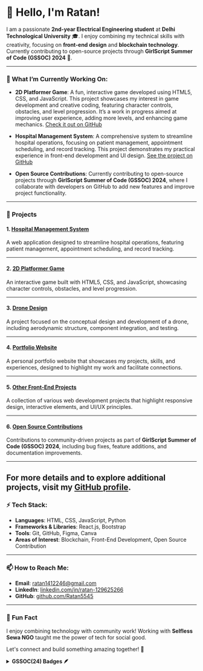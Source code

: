 

# 👋 Hello, I'm Ratan! 

I am a passionate **2nd-year Electrical Engineering student** at **Delhi Technological University** 🎓. I enjoy combining my technical skills with creativity, focusing on **front-end design** and **blockchain technology**. Currently contributing to open-source projects through **GirlScript Summer of Code (GSSOC) 2024** 🚀.

---

### 🌱 What I’m Currently Working On:

- **2D Platformer Game**: A fun, interactive game developed using HTML5, CSS, and JavaScript. This project showcases my interest in game development and creative coding, featuring character controls, obstacles, and level progression. It’s a work in progress aimed at improving user experience, adding more levels, and enhancing game mechanics. [Check it out on GitHub](https://github.com/Ratan5545/2d-platformer-game)

- **Hospital Management System**: A comprehensive system to streamline hospital operations, focusing on patient management, appointment scheduling, and record tracking. This project demonstrates my practical experience in front-end development and UI design. [See the project on GitHub](https://github.com/Ratan5545/hospital-management-system)

- **Open Source Contributions**: Currently contributing to open-source projects through **GirlScript Summer of Code (GSSOC) 2024**, where I collaborate with developers on GitHub to add new features and improve project functionality.

---
### 🌱 Projects

#### 1. [Hospital Management System](https://github.com/Ratan5545/hospital-management-system)  
A web application designed to streamline hospital operations, featuring patient management, appointment scheduling, and record tracking.

---

#### 2. [2D Platformer Game](https://github.com/Ratan5545/2d-platformer-game)  
An interactive game built with HTML5, CSS, and JavaScript, showcasing character controls, obstacles, and level progression.

---

#### 3. [Drone Design](https://github.com/Ratan5545/Drone-Design)  
A project focused on the conceptual design and development of a drone, including aerodynamic structure, component integration, and testing.

---

#### 4. [Portfolio Website](https://github.com/Ratan5545/Portfolio-Website)  
A personal portfolio website that showcases my projects, skills, and experiences, designed to highlight my work and facilitate connections.

---

#### 5. [Other Front-End Projects](https://github.com/Ratan5545?tab=repositories)  
A collection of various web development projects that highlight responsive design, interactive elements, and UI/UX principles.

---

#### 6. [Open Source Contributions](https://github.com/Ratan5545?tab=repositories)  
Contributions to community-driven projects as part of **GirlScript Summer of Code (GSSOC) 2024**, including bug fixes, feature additions, and documentation improvements.

---

For more details and to explore additional projects, visit my [GitHub profile](https://github.com/Ratan5545).
---



### ⚡ Tech Stack:
- **Languages**: HTML, CSS, JavaScript, Python
- **Frameworks & Libraries**: React.js, Bootstrap
- **Tools**: Git, GitHub, Figma, Canva
- **Areas of Interest**: Blockchain, Front-End Development, Open Source Contribution

---

### 📫 How to Reach Me:
- **Email**: [ratan1412246@gmail.com](mailto:ratan1412246@gmail.com)
- **LinkedIn**: [linkedin.com/in/ratan-129625266](https://linkedin.com/in/ratan-129625266)
- **GitHub**: [github.com/Ratan5545](https://github.com/Ratan5545)

---

### 🌟 Fun Fact
I enjoy combining technology with community work! Working with **Selfless Sewa NGO** taught me the power of tech for social good.

Let's connect and build something amazing together! 🚀



<details>	
 <summary><b>GSSOC(24) Badges 🪶</b></summary><br>
<div style='display:flex; align-items:center; gap: 10px;' align='center'><a href="https://gssoc.girlscript.tech/leaderboard">
<img src="https://raw.githubusercontent.com/GSSoC24/Postman-Challenge/main/docs/assets/Postman%20White.png" width="100px" height="100px" />
  <img src="https://raw.githubusercontent.com/GSSoC24/Postman-Challenge/main/docs/assets/1.png" width="100px" height="100px" />
  <img src="https://raw.githubusercontent.com/GSSoC24/Postman-Challenge/main/docs/assets/2.png" width="100px" height="100px" />
  <img src="https://raw.githubusercontent.com/GSSoC24/Postman-Challenge/main/docs/assets/3.png" width="100px" height="100px" />
  <img src="https://raw.githubusercontent.com/GSSoC24/Postman-Challenge/main/docs/assets/4.png" width="100px" height="100px" />
  <img src="https://raw.githubusercontent.com/GSSoC24/Postman-Challenge/main/docs/assets/5.png" width="100px" height="100px" />
  <img src="https://raw.githubusercontent.com/GSSoC24/Postman-Challenge/main/docs/assets/6.png" width="105px" height="105px" />
  <img src="https://raw.githubusercontent.com/GSSoC24/Postman-Challenge/main/docs/assets/7.png" width="100px" height="100px" />
  <img src="https://raw.githubusercontent.com/GSSoC24/Postman-Challenge/main/docs/assets/8.png" width="100px" height="100px" />
  <img src="https://raw.githubusercontent.com/GSSoC24/Contributor/refs/heads/main/assets/Code%20Luminary.png" width="105px" height="105px" />
  <img src="https://raw.githubusercontent.com/GSSoC24/Contributor/refs/heads/main/assets/Git%20Explorer.png" width="100px" height="100px" />
  <img src="https://raw.githubusercontent.com/GSSoC24/Contributor/refs/heads/main/assets/Pull%20Expert.png" width="100px" height="100px" /></a>
</div>
</details>
